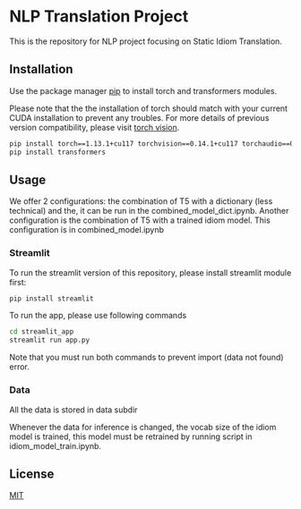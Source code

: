 # NLP Translation Project

This is the repository for NLP project focusing on Static Idiom Translation.
## Installation

Use the package manager [pip](https://pip.pypa.io/en/stable/) to install torch and transformers modules. 

Please note that the the installation of torch should match with your current CUDA installation to prevent any troubles. For more details of previous version compatibility, please visit [torch vision](https://pytorch.org/get-started/previous-versions/).

```bash
pip install torch==1.13.1+cu117 torchvision==0.14.1+cu117 torchaudio==0.13.1 --extra-index-url https://download.pytorch.org/whl/cu117
pip install transformers 
```

## Usage
We offer 2 configurations: the combination of T5 with a dictionary (less technical) and the, it can be run in the combined_model_dict.ipynb.
Another configuration is the combination of T5 with a trained idiom model. This configuration is in combined_model.ipynb
### Streamlit
To run the streamlit version of this repository, please install streamlit module first:
```bash
pip install streamlit 
```
To run the app, please use following commands
```bash
cd streamlit_app
streamlit run app.py
```
Note that you must run both commands to prevent import (data not found) error.

### Data 
All the data is stored in data subdir

Whenever the data for inference is changed, the vocab size of the idiom model is trained, this model must be retrained by running script in idiom_model_train.ipynb.
## License

[MIT](https://choosealicense.com/licenses/mit/)
